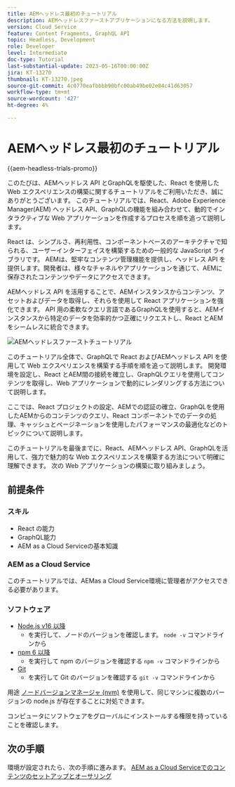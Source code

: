 ```yaml
---
title: AEMヘッドレス最初のチュートリアル
description: AEMヘッドレスファーストアプリケーションになる方法を説明します。
version: Cloud Service
feature: Content Fragments, GraphQL API
topic: Headless, Development
role: Developer
level: Intermediate
doc-type: Tutorial
last-substantial-update: 2023-05-16T00:00:00Z
jira: KT-13270
thumbnail: KT-13270.jpeg
source-git-commit: 4c0770eafbbbb90bfc00ab49be02e84c41d63057
workflow-type: tm+mt
source-wordcount: '427'
ht-degree: 4%

---
```



# AEMヘッドレス最初のチュートリアル

{{aem-headless-trials-promo}}

このたびは、AEMヘッドレス API とGraphQLを駆使した、React を使用した Web エクスペリエンスの構築に関するチュートリアルをご利用いただき、誠にありがとうございます。 このチュートリアルでは、React、Adobe Experience Manager(AEM) ヘッドレス API、GraphQLの機能を組み合わせて、動的でインタラクティブな Web アプリケーションを作成するプロセスを順を追って説明します。

React は、シンプルさ、再利用性、コンポーネントベースのアーキテクチャで知られる、ユーザーインターフェイスを構築するための一般的な JavaScript ライブラリです。 AEMは、堅牢なコンテンツ管理機能を提供し、ヘッドレス API を提供します。開発者は、様々なチャネルやアプリケーションを通じて、AEMに保存されたコンテンツやデータにアクセスできます。

AEMヘッドレス API を活用することで、AEMインスタンスからコンテンツ、アセットおよびデータを取得し、それらを使用して React アプリケーションを強化できます。 API 用の柔軟なクエリ言語であるGraphQLを使用すると、AEMインスタンスから特定のデータを効率的かつ正確にリクエストし、React とAEMをシームレスに統合できます。

![AEMヘッドレスファーストチュートリアル](./assets/overview/overview.png)

このチュートリアル全体で、GraphQLで React およびAEMヘッドレス API を使用して Web エクスペリエンスを構築する手順を順を追って説明します。 開発環境を設定し、React とAEM間の接続を確立し、GraphQLクエリを使用してコンテンツを取得し、Web アプリケーションで動的にレンダリングする方法について説明します。

ここでは、React プロジェクトの設定、AEMでの認証の確立、GraphQLを使用したAEMからのコンテンツのクエリ、React コンポーネントでのデータの処理、キャッシュとページネーションを使用したパフォーマンスの最適化などのトピックについて説明します。

このチュートリアルを最後までに、React、AEMヘッドレス API、GraphQLを活用して、強力で魅力的な Web エクスペリエンスを構築する方法について明確に理解できます。 次の Web アプリケーションの構築に取り組みましょう。

## 前提条件

### スキル

+ React の能力
+ GraphQL能力
+ AEM as a Cloud Serviceの基本知識

### AEM as a Cloud Service

このチュートリアルでは、AEMas a Cloud Service環境に管理者がアクセスできる必要があります。

### ソフトウェア

+ [Node.js v16 以降](https://nodejs.org/ja/)
   + を実行して、ノードのバージョンを確認します。 `node -v` コマンドラインから
+ [npm 6 以降](https://www.npmjs.com/)
   + を実行して npm のバージョンを確認する `npm -v` コマンドラインから
+ [Git](https://git-scm.com/)
   + を実行して Git のバージョンを確認する `git -v` コマンドラインから

用途 [ノードバージョンマネージャ (nvm)](https://github.com/nvm-sh/nvm) を使用して、同じマシンに複数のバージョンの node.js が存在することに対処できます。

コンピュータにソフトウェアをグローバルにインストールする権限を持っていることを確認します。

## 次の手順

環境が設定されたら、次の手順に進みます。 [AEM as a Cloud Serviceでのコンテンツのセットアップとオーサリング](./1-content-modeling.md)
